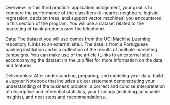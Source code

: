 Overview:
In this third practical application assignment, your goal is to compare the performance of the classifiers (k-nearest neighbors, logistic regression, decision trees, and support vector machines) you encountered in this section of the program. You will use a dataset related to the marketing of bank products over the telephone.

Data:
The dataset you will use comes from the UCI Machine Learning repository (Links to an external site.). The data is from a Portuguese banking institution and is a collection of the results of multiple marketing campaigns. You can make use of the article (Links to an external site.) accompanying the dataset (in the .zip file) for more information on the data and features.

Deliverables:
After understanding, preparing, and modeling your data, build a Jupyter Notebook that includes a clear statement demonstrating your understanding of the business problem, a correct and concise interpretation of descriptive and inferential statistics, your findings (including actionable insights), and next steps and recommendations.
